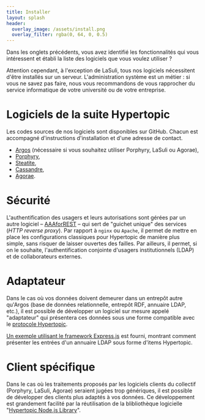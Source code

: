 ```yaml
---
title: Installer
layout: splash
header:
  overlay_image: /assets/install.png
  overlay_filter: rgba(0, 64, 0, 0.5)
---
```


Dans les onglets précédents, vous avez identifié les fonctionnalités qui vous intéressent et établi la liste des logiciels que vous voulez utiliser ?

Attention cependant, à l'exception de LaSuli, tous nos logiciels nécessitent d'être installés sur un serveur. L'administration système est un métier : si vous ne savez pas faire, nous vous recommandons de vous rapprocher du service informatique de votre université ou de votre entreprise.

# Logiciels de la suite Hypertopic

Les codes sources de nos logiciels sont disponibles sur GitHub. Chacun est accompagné d'instructions d'installation et d'une adresse de contact.

- [Argos](https://github.com/Hypertopic/Argos) (nécessaire si vous souhaitez utiliser Porphyry, LaSuli ou Agorae),
- [Porphyry](https://github.com/Hypertopic/Porphyry),
- [Steatite](https://github.com/Hypertopic/Steatite),
- [Cassandre](https://github.com/Hypertopic/Cassandre),
- [Agorae](https://github.com/Hypertopic/Agorae).

# Sécurité

L'authentification des usagers et leurs autorisations sont gérées par un autre logiciel – [AAAforREST](https://github.com/Hypertopic/AAAforREST) – qui sert de "guichet unique" des services (*HTTP reverse proxy*). Par rapport à `nginx` ou `Apache`, il permet de mettre en place les configurations classiques pour Hypertopic de manière plus simple, sans risquer de laisser ouvertes des failles. Par ailleurs, il permet, si on le souhaite, l'authentification conjointe d'usagers institutionnels (LDAP) et de collaborateurs externes.

# Adaptateur

Dans le cas où vos données doivent demeurer dans un entrepôt autre qu'Argos (base de données relationnelle, entrepôt RDF, annuaire LDAP, etc.), il est possible de développer un logiciel sur mesure appelé "adaptateur" qui présentera ces données sous une forme compatible avec le [protocole Hypertopic](https://github.com/Hypertopic/Protocol/blob/master/README.md).

[Un exemple utilisant le framework Express.js](https://github.com/Hypertopic/ldap2hypertopic) est fourni, montrant comment présenter les entrées d'un annuaire LDAP sous forme d'items Hypertopic.

# Client spécifique

Dans le cas où les traitements proposés par les logiciels clients du collectif (Porphyry, LaSuli, Agorae) seraient jugées trop génériques, il est possible de développer des clients plus adaptés à vos données. Ce développement est grandement facilité par la réutilisation de la blibliothèque logicielle "[Hypertopic Node.js Library](https://www.npmjs.com/package/hypertopic)".
